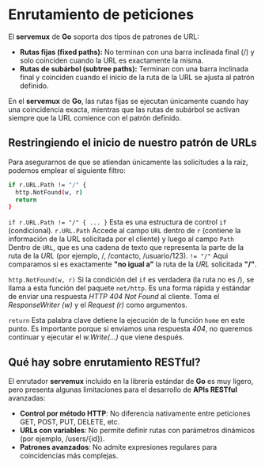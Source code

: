 # Enrutamiento de peticiones

El **servemux** de **Go** soporta dos tipos de patrones de URL:  
- **Rutas fijas (fixed paths):** No terminan con una barra inclinada final (/) y solo coinciden cuando la URL es exactamente la misma.  
- **Rutas de subárbol (subtree paths):** Terminan con una barra inclinada final y coinciden cuando el inicio de la ruta de la URL se ajusta al patrón definido.

En el **servemux** de **Go**, las rutas fijas se ejecutan únicamente cuando hay una coincidencia exacta, mientras que las rutas de subárbol se activan siempre que la URL comience con el patrón definido.

## Restringiendo el inicio de nuestro patrón de URLs

Para asegurarnos de que se atiendan únicamente las solicitudes a la raíz, podemos emplear el siguiente filtro:

````bash
if r.URL.Path != "/" {
  http.NotFound(w, r)
  return
}
````
```if r.URL.Path != "/" { ... }``` Esta es una estructura de control ```if``` (condicional). ```r.URL.Path``` Accede al campo ```URL``` dentro de ```r``` (contiene la información de la URL solicitada por el cliente) y luego al campo ```Path``` Dentro de ```URL```, que es una cadena de texto que representa la parte de la ruta de la *URL* (por ejemplo, /, /contacto, /usuario/123). ```!= "/"``` Aqui comparamos si es exactamente **"no igual a"** la ruta de la *URL* solicitada **"/"**.

```http.NotFound(w, r)``` Si la condición del ```if``` es verdadera (la ruta no es /), se llama a esta función del paquete ```net/http```. Es una forma rápida y estándar de enviar una respuesta *HTTP 404 Not Found* al cliente. Toma el *ResponseWriter (w)* y el *Request (r)* como argumentos.

```return``` Esta palabra clave detiene la ejecución de la función ```home``` en este punto. Es importante porque si enviamos una respuesta *404*, no queremos continuar y ejecutar el *w.Write(...)* que viene después.

## Qué hay sobre enrutamiento RESTful?
El enrutador **servemux** incluido en la librería estándar de **Go** es muy ligero, pero presenta algunas limitaciones para el desarrollo de **APIs RESTful** avanzadas:

- **Control por método HTTP**: No diferencia nativamente entre peticiones GET, POST, PUT, DELETE, etc.
- **URLs con variables**: No permite definir rutas con parámetros dinámicos (por ejemplo, /users/{id}).
- **Patrones avanzados**: No admite expresiones regulares para coincidencias más complejas.
